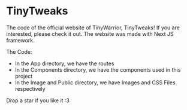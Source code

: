 # TinyTweaks

The code of the official website of TinyWarrior, TinyTweaks! If you are interested, please check it out. The website was made with Next JS framework.

The Code:

-   In the App directory, we have the routes
-   In the Components directory, we have the components used in this project
-   In the Image and Public directory, we have Images and CSS Files respectively

Drop a star if you like it :3
